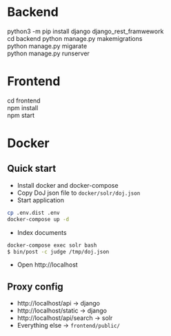 # Backend
python3 -m pip install django django_rest_framwework  
cd backend 
python manage.py makemigrations  
python manage.py migarate  
python manage.py runserver  

# Frontend
cd frontend  
npm install  
npm start  

# Docker

## Quick start

* Install docker and docker-compose
* Copy DoJ json file to `docker/solr/doj.json`
* Start application

```bash
cp .env.dist .env
docker-compose up -d
```

* Index documents

```bash
docker-compose exec solr bash
$ bin/post -c judge /tmp/doj.json
```

* Open http://localhost

## Proxy config

* http://localhost/api -> django
* http://localhost/static -> django
* http://localhost/api/search -> solr
* Everything else -> `frontend/public/`